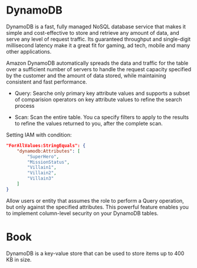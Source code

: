 # DynamoDB

DynamoDB is a fast, fully managed NoSQL database service that makes it simple and cost-effective to store and retrieve any amount of data, and serve any level of request traffic. Its guaranteed throughput and single-digit millisecond latency make it a great fit for gaming, ad tech, mobile and many other applications.

Amazon DynamoDB automatically spreads the data and traffic for the table over a sufficient number of servers to handle the request capacity specified by the customer and the amount of data stored, while maintaining consistent and fast performance.

* Query: Searche only primary key attribute values and supports a subset of
    comparision operators on key attribute values to refine the search process

* Scan: Scan the entire table. You ca specify filters to apply to the results to
    refine the values returned to you, after the complete scan.

Setting IAM with condition:
```json
"ForAllValues:StringEquals": {
    "dynamodb:Attributes": [
        "SuperHero",
        "MissionStatus",
        "Villain1",
        "Villain2",
        "Villain3"
    ]
}
```

Allow users or entity that assumes the role to perform a Query operation, but only against the specified attributes. This powerful feature enables you to implement column-level security on your DynamoDB tables.

# Book
DynamoDB is a key-value store that can be used to store items up to 400 KB in size.
